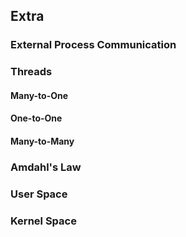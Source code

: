 ## Extra

### External Process Communication

### Threads

#### Many-to-One

#### One-to-One

#### Many-to-Many

### Amdahl's Law

### User Space

### Kernel Space
